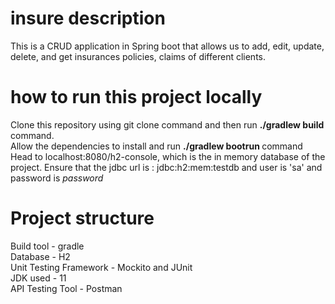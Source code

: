 # insure description
 This is a CRUD application in Spring boot that allows us to add, edit, update, delete, and get insurances policies, claims of different clients.

# how to run this project locally
Clone this repository using git clone command and then run <b>./gradlew build </b> command. <br />
Allow the dependencies to install and run <b>./gradlew bootrun </b> command <br />
Head to localhost:8080/h2-console, which is the in memory database of the project. Ensure that the jdbc url is : jdbc:h2:mem:testdb and user is 'sa' and   password is <I> password </I> <br />
 
 # Project structure
 Build tool - gradle <Br />
 Database - H2 <Br />
 Unit Testing Framework - Mockito and JUnit <Br />
 JDK used - 11 <Br />
 API Testing Tool - Postman

